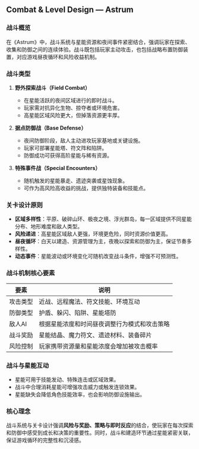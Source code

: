 ## Combat & Level Design — Astrum

### 战斗概览
在《Astrum》中，战斗系统与星能资源和夜间事件紧密结合，强调玩家在探索、收集和防御之间的连续体验。战斗既包括玩家主动攻击，也包括战略布置防御装置，对应游戏昼夜循环和风险收益机制。

### 战斗类型
1. **野外探索战斗（Field Combat）**
   - 在星能活跃的夜间区域进行的即时战斗。
   - 玩家需对抗异化生物、掠夺者或环境危害。
   - 高星能区域风险更大，但掉落资源更丰厚。

2. **据点防御战（Base Defense）**
   - 夜间防御阶段，敌人主动进攻玩家基地或关键设施。
   - 玩家可部署星能塔、符文阵和陷阱。
   - 防御成功可获得高阶星能与稀有资源。

3. **特殊事件战（Special Encounters）**
   - 随机触发的星能暴走、遗迹突袭或星蚀现象。
   - 可作为高风险高收益的挑战，提供独特装备和技能点。

### 关卡设计原则
- **区域多样性**：平原、破碎山环、极夜之境、浮光群岛，每一区域提供不同星能分布、地形难度和敌人类型。
- **风险递进**：高星能区域敌人更强，环境更危险，同时资源价值更高。
- **昼夜循环**：白天以建造、资源管理为主，夜晚以探索和防御为主，保证节奏多样性。
- **动态事件**：星能波动或环境变化可随机改变战斗条件，增强不可预测性。

### 战斗机制核心要素
| 要素 | 说明 |
|------|------|
| 攻击类型 | 近战、远程魔法、符文技能、环境互动 |
| 防御类型 | 护盾、躲闪、陷阱、星能塔防 |
| 敌人AI | 根据星能浓度和时间昼夜调整行为模式和攻击策略 |
| 战斗奖励 | 星能结晶、魔力符文、遗迹材料、装备碎片 |
| 风险控制 | 玩家携带资源量和星能浓度会增加被攻击概率 |

### 战斗与星能互动
- 星能可用于技能发动、特殊连击或区域效果。
- 战斗中合理消耗星能可增强攻击威力或触发连锁效果。
- 星能缺失会降低角色技能效率，也会影响防御设施输出。

### 核心理念
战斗系统与关卡设计强调**风险与奖励、策略与即时反应**的结合，使玩家在每次探索和防御中感受到成长和决策的重要性。同时，战斗和建造环节通过星能紧密关联，保证游戏循环的完整性和沉浸感。

